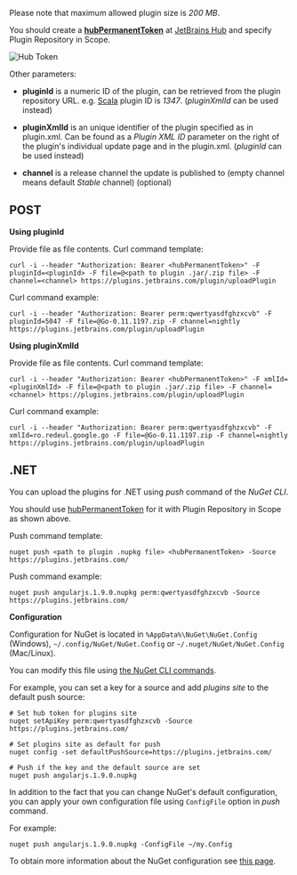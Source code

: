 [//]: # (title: Plugin Upload API)

Please note that maximum allowed plugin size is *200 MB*.

You should create a [**hubPermanentToken**](https://www.jetbrains.com/help/hub/Manage-Permanent-Tokens.html) at [JetBrains Hub](https://hub.jetbrains.com/users/me?tab=authentification) and specify Plugin Repository in Scope.

![Hub Token](hub_token.png)

Other parameters:

* **pluginId** is a numeric ID of the plugin, can be retrieved from the plugin repository URL. e.g. [Scala](https://plugins.jetbrains.com/plugin/1347-scala) plugin ID is *1347*. (*pluginXmlId* can be used instead)

* **pluginXmlId** is an unique identifier of the plugin specified as <id> in plugin.xml. Can be found as a *Plugin XML ID* parameter on the right of the plugin's individual update page and in the plugin.xml. (*pluginId* can be used instead)

* **channel** is a release channel the update is published to (empty channel means default *Stable* channel) (optional)

## POST

**Using pluginId**

Provide file as file contents. Curl command template:

```
curl -i --header "Authorization: Bearer <hubPermanentToken>" -F pluginId=<pluginId> -F file=@<path to plugin .jar/.zip file> -F channel=<channel> https://plugins.jetbrains.com/plugin/uploadPlugin
```

Curl command example:

```
curl -i --header "Authorization: Bearer perm:qwertyasdfghzxcvb" -F pluginId=5047 -F file=@Go-0.11.1197.zip -F channel=nightly https://plugins.jetbrains.com/plugin/uploadPlugin
```

**Using pluginXmlId**

Provide file as file contents. Curl command template:

```
curl -i --header "Authorization: Bearer <hubPermanentToken>" -F xmlId=<pluginXmlId> -F file=@<path to plugin .jar/.zip file> -F channel=<channel> https://plugins.jetbrains.com/plugin/uploadPlugin
```

Curl command example:

```
curl -i --header "Authorization: Bearer perm:qwertyasdfghzxcvb" -F xmlId=ro.redeul.google.go -F file=@Go-0.11.1197.zip -F channel=nightly https://plugins.jetbrains.com/plugin/uploadPlugin
```

## .NET

You can upload the plugins for .NET using *push* command of the *NuGet CLI*.
 
You should use [hubPermanentToken](https://www.jetbrains.com/help/hub/Manage-Permanent-Tokens.html) for it with Plugin Repository in Scope as shown above. 

Push command template:

```
nuget push <path to plugin .nupkg file> <hubPermanentToken> -Source https://plugins.jetbrains.com/
```

Push command example:

```
nuget push angularjs.1.9.0.nupkg perm:qwertyasdfghzxcvb -Source https://plugins.jetbrains.com/
```

**Configuration**

Configuration for NuGet is located in `%AppData%\NuGet\NuGet.Config` (Windows), `~/.config/NuGet/NuGet.Config` or `~/.nuget/NuGet/NuGet.Config` (Mac/Linux).

You can modify this file using [the NuGet CLI commands](https://docs.microsoft.com/en-us/nuget/reference/nuget-config-file). 

For example, you can set a key for a source and add *plugins site* to the default push source:

```
# Set hub token for plugins site
nuget setApiKey perm:qwertyasdfghzxcvb -Source https://plugins.jetbrains.com/

# Set plugins site as default for push
nuget config -set defaultPushSource=https://plugins.jetbrains.com/

# Push if the key and the default source are set
nuget push angularjs.1.9.0.nupkg
```

In addition to the fact that you can change NuGet's default configuration, 
you can apply your own configuration file using `ConfigFile` option in *push* command. 

For example:

```
nuget push angularjs.1.9.0.nupkg -ConfigFile ~/my.Config
```

To obtain more information about the NuGet configuration see [this page](https://docs.microsoft.com/en-us/nuget/consume-packages/configuring-nuget-behavior).
